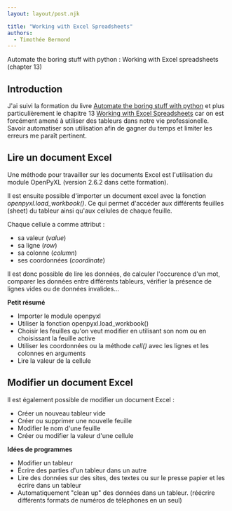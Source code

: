 ```yaml
---
layout: layout/post.njk

title: "Working with Excel Spreadsheets"
authors:
  - Timothée Bermond
---
```


<!-- début résumé -->
Automate the boring stuff with python : Working with Excel spreadsheets (chapter 13)
<!-- fin résumé -->

## Introduction

J'ai suivi la formation du livre [Automate the boring stuff with python](https://automatetheboringstuff.com/) et plus particulièrement le chapitre 13 [Working with Excel Spreadsheets](https://automatetheboringstuff.com/2e/chapter13/) car on est forcément amené à utiliser des tableurs dans notre vie professionelle. Savoir automatiser son utilisation afin de gagner du temps et limiter les erreurs me paraît pertinent.

## Lire un document Excel

Une méthode pour travailler sur les documents Excel est l'utilisation du module OpenPyXL (version 2.6.2 dans cette formation).

Il est ensuite possible d'importer un document excel avec la fonction *openpyxl.load_workbook()*. Ce qui permet d'accéder aux différents feuilles (sheet) du tableur ainsi qu'aux cellules de chaque feuille.

Chaque cellule a comme attribut :
- sa valeur (*value*)
- sa ligne (*row*)
- sa colonne (*column*)
- ses coordonnées (*coordinate*)

Il est donc possible de lire les données, de calculer l'occurence d'un mot, comparer les données entre différents tableurs, vérifier la présence de lignes vides ou de données invalides...

**Petit résumé** 
- Importer le module openpyxl
- Utiliser la fonction openpyxl.load_workbook()
- Choisir les feuilles qu'on veut modifier en utilisant son nom ou en choisissant la feuille active
- Utiliser les coordonnées ou la méthode *cell()* avec les lignes et les colonnes en arguments
- Lire la valeur de la cellule

## Modifier un document Excel

Il est également possible de modifier un document Excel :
- Créer un nouveau tableur vide
- Créer ou supprimer une nouvelle feuille
- Modifier le nom d'une feuille
- Créer ou modifier la valeur d'une cellule

**Idées de programmes**
- Modifier un tableur
- Écrire des parties d'un tableur dans un autre
- Lire des données sur des sites, des textes ou sur le presse papier et les écrire dans un tableur
- Automatiquement "clean up" des données dans un tableur. (réécrire différents formats de numéros de téléphones en un seul)

